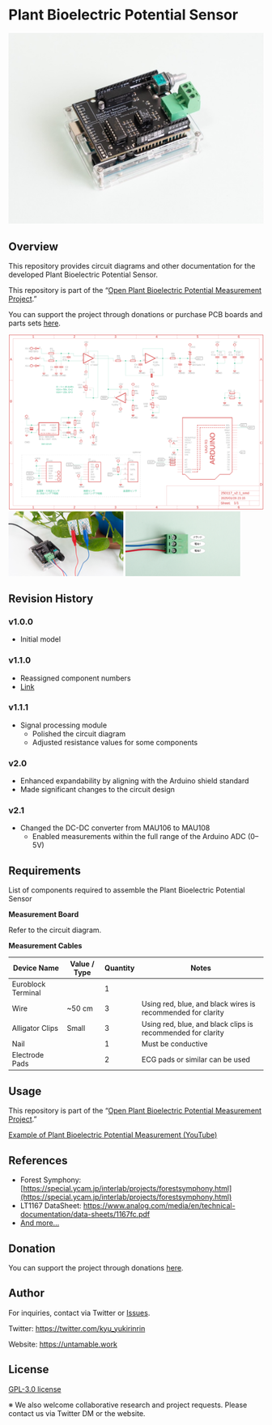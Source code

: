 # Plant Bioelectric Potential Sensor

![Plant-Bioelectric-Potential-Sensor](/images/PlantBioelectricSensor_2.0.jpeg)

## Overview

This repository provides circuit diagrams and other documentation for the developed Plant Bioelectric Potential Sensor.

This repository is part of the “[Open Plant Bioelectric Potential Measurement Project](https://open-plant-bioelectric-potential-measurement.vercel.app).”

You can support the project through donations or purchase PCB boards and parts sets [here](https://kiyu-shop.booth.pm).

![Plant-Bioelectric-Potential-Sensor-schematic](./schematic.png)
<img src="./images/植物電位素材_2300-03.jpg"  width="45%"/> <img src="./images/植物電位素材_ユーロブロックピン配置.png"  width="45%"/>

## Revision History

### v1.0.0

- Initial model

### v1.1.0

- Reassigned component numbers
- [Link](https://github.com/kiyu-git/Plant-Bioelectric-Potential-Sensor/tree/1f7dd3a86559b1f9ea93b5415610122e70b9b8db)

### v1.1.1

- Signal processing module
  - Polished the circuit diagram
  - Adjusted resistance values for some components

### v2.0

- Enhanced expandability by aligning with the Arduino shield standard
- Made significant changes to the circuit design

### v2.1

- Changed the DC-DC converter from MAU106 to MAU108
  - Enabled measurements within the full range of the Arduino ADC (0–5V)

## Requirements

List of components required to assemble the Plant Bioelectric Potential Sensor

**Measurement Board**

Refer to the circuit diagram.

**Measurement Cables**

| Device Name        | Value / Type | Quantity | Notes                                                       |
| ------------------ | ------------ | -------- | ----------------------------------------------------------- |
| Euroblock Terminal |              | 1        |                                                             |
| Wire               | ~50 cm       | 3        | Using red, blue, and black wires is recommended for clarity |
| Alligator Clips    | Small        | 3        | Using red, blue, and black clips is recommended for clarity |
| Nail               |              | 1        | Must be conductive                                          |
| Electrode Pads     |              | 2        | ECG pads or similar can be used                             |

## Usage

This repository is part of the “[Open Plant Bioelectric Potential Measurement Project](https://open-plant-bioelectric-potential-measurement.vercel.app).”

[Example of Plant Bioelectric Potential Measurement (YouTube)](https://www.youtube.com/embed/kBemMpVNFAs?si=k8SLGgCpc5z7__u_)

## References

- Forest Symphony: [https://special.ycam.jp/interlab/projects/forestsymphony.html](https://special.ycam.jp/interlab/projects/forestsymphony.html)
- LT1167 DataSheet: https://www.analog.com/media/en/technical-documentation/data-sheets/1167fc.pdf
- [And more...](https://docs.google.com/presentation/d/1Tm0e-mBNrTchN6YlGpvvomUZfy79yOtrTSNHG-l_jFg/edit#slide=id.g148acf8fd66_1_54)

## Donation

You can support the project through donations [here](https://kiyu-shop.booth.pm/items/4141049).

## Author

For inquiries, contact via Twitter or [Issues](https://github.com/kiyu-git/Plant-Bioelectric-Potential-Sensor/issues).

Twitter: https://twitter.com/kyu_yukirinrin

Website: https://untamable.work

## License

[GPL-3.0 license](https://github.com/kiyu-git/Plant-Bioelectric-Potential-Sensor/blob/main/LICENSE)

※ We also welcome collaborative research and project requests. Please contact us via Twitter DM or the website.
